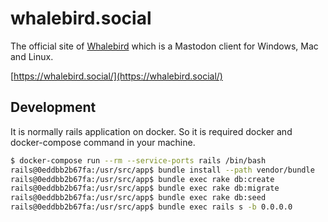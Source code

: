 # whalebird.social

The official site of [Whalebird](https://github.com/h3poteto/whalebird-desktop) which is a Mastodon client for Windows, Mac and Linux.

[https://whalebird.social/](https://whalebird.social/)

## Development
It is normally rails application on docker. So it is required docker and docker-compose command in your machine.

```bash
$ docker-compose run --rm --service-ports rails /bin/bash
rails@0eddbb2b67fa:/usr/src/app$ bundle install --path vendor/bundle
rails@0eddbb2b67fa:/usr/src/app$ bundle exec rake db:create
rails@0eddbb2b67fa:/usr/src/app$ bundle exec rake db:migrate
rails@0eddbb2b67fa:/usr/src/app$ bundle exec rake db:seed
rails@0eddbb2b67fa:/usr/src/app$ bundle exec rails s -b 0.0.0.0
```
